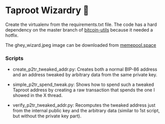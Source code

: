 # Taproot Wizardry 🧙

Create the virtualenv from the requirements.txt file.
The code has a hard dependency on the master branch of [bitcoin-utils](https://github.com/karask/python-bitcoin-utils/commits/master/) because it needed a hotfix.

The ghey_wizard.jpeg image can be downloaded from [memepool.space](https://memepool.space/tx/0301e0480b374b32851a9462db29dc19fe830a7f7d7a88b81612b9d42099c0ae)

### Scripts

* create_p2tr_tweaked_addr.py: Creates both a normal BIP-86 address and an address tweaked by arbitrary data from the same private key.

* simple_p2tr_spend_tweak.py: Shows how to spend such a tweaked Taproot address by creating a raw transaction that spends the one I showed in the X thread.

* verify_p2tr_tweaked_addr.py: Recomputes the tweaked address just from the internal public key and the arbitrary data (similar to 1st script, but without the private key part).
